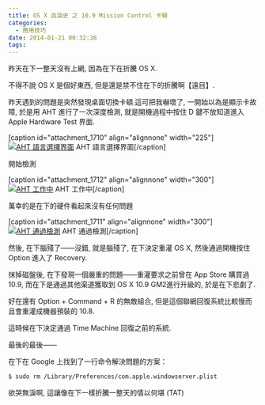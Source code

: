 ```yaml
---
title: OS X 血淚史 之 10.9 Mission Control 卡頓
categories:
  - 應用技巧
date: 2014-01-21 00:32:38
tags:
---
```


昨天在下一整天沒有上網, 因為在下在折騰 OS X.

不得不說 OS X 是個好東西, 但是還是禁不住在下的折騰啊【遠目】.

昨天遇到的問題是突然發現桌面切換卡頓.這可把我嚇壞了, 一開始以為是顯示卡故障, 於是用 AHT 進行了一次深度檢測, 就是開機過程中按住 D 鍵不放知道進入 Apple Hardware Test 界面.

[caption id="attachment_1710" align="alignnone" width="225"][![AHT 語言選擇界面](/wp-content/uploads/2014/01/IMG_20140120_150055-225x300.jpg)](/wp-content/uploads/2014/01/IMG_20140120_150055-e1390235661918.jpg) AHT 語言選擇界面[/caption]

<!--more-->

開始檢測

[caption id="attachment_1712" align="alignnone" width="300"][![AHT 工作中](/wp-content/uploads/2014/01/IMG_20140120_150200-300x225.jpg)](/wp-content/uploads/2014/01/IMG_20140120_150200-e1390235615851.jpg) AHT 工作中[/caption]

萬幸的是在下的硬件看起來沒有任何問題

[caption id="attachment_1711" align="alignnone" width="300"][![AHT 通過檢測](/wp-content/uploads/2014/01/IMG_20140120_150130-300x225.jpg)](/wp-content/uploads/2014/01/IMG_20140120_150130-e1390236392413.jpg) AHT 通過檢測[/caption]

然後, 在下腦殘了——沒錯, 就是腦殘了, 在下決定重灌 OS X, 然後通過開機按住 Option 進入了 Recovery.

抹掉磁盤後, 在下發現一個嚴重的問題——重灌要求之前曾在 App Store 購買過 10.9, 而在下是通過其他渠道獲取到 OS X 10.9 GM2進行升級的, 於是在下悲劇了.

好在還有 Option + Command + R 的無敵組合, 但是這個聯網回復系統比較慢而且會重灌成機器預裝的 10.8.

這時候在下決定通過 Time Machine 回復之前的系統.

最後的最後——

在下在 Google 上找到了一行命令解決問題的方案：

```bash
$ sudo rm /Library/Preferences/com.apple.windowserver.plist
```

欲哭無淚啊, 這讓像在下一樣折騰一整天的情以何堪 (TAT)
